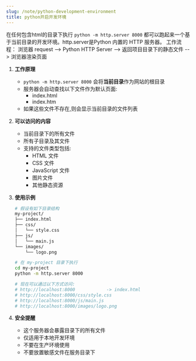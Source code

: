 ```yaml
---
slug: /note/python-development-environment
title: python开启开发环境
---
```

在任何包含html的目录下执行 `python -m http.server 8000` 都可以跑起来一个基于当前目录的开发环境。http.server是Python 内置的 HTTP 服务器。
工作流程：
浏览器 request --> Python HTTP Server --> 返回项目目录下的静态文件 --> 浏览器渲染页面

1. **工作原理**
   - `python -m http.server 8000` 会将**当前目录**作为网站的根目录
   - 服务器会自动查找以下文件作为默认页面:
     - index.html
     - index.htm
   - 如果这些文件不存在,则会显示当前目录的文件列表

2. **可以访问的内容**
   - 当前目录下的所有文件
   - 所有子目录及其文件
   - 支持的文件类型包括:
     - HTML 文件
     - CSS 文件
     - JavaScript 文件
     - 图片文件
     - 其他静态资源

3. **使用示例**
   ```bash
   # 假设有如下目录结构
   my-project/
   ├── index.html
   ├── css/
   │   └── style.css
   ├── js/
   │   └── main.js
   └── images/
       └── logo.png

   # 在 my-project 目录下执行
   cd my-project
   python -m http.server 8000

   # 现在可以通过以下方式访问:
   # http://localhost:8000            -> index.html
   # http://localhost:8000/css/style.css
   # http://localhost:8000/js/main.js
   # http://localhost:8000/images/logo.png
   ```

4. **安全提醒**
   - 这个服务器会暴露目录下的所有文件
   - 仅适用于本地开发环境
   - 不要在生产环境使用
   - 不要放置敏感文件在服务目录下
